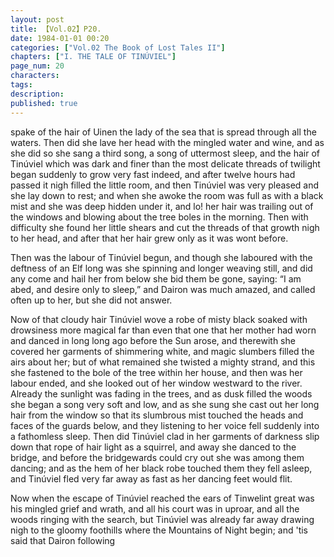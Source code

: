 ```yaml
---
layout: post
title: 【Vol.02】P20.
date: 1984-01-01 00:20
categories: ["Vol.02 The Book of Lost Tales II"]
chapters: ["I. THE TALE OF TINÚVIEL"]
page_num: 20
characters: 
tags: 
description: 
published: true
---
```


<p style="text-indent: 0;">
spake of the hair of Uinen the lady of the sea that is spread through all the waters. Then did she lave her head with the mingled water and wine, and as she did so she sang a third song, a song of uttermost sleep, and the hair of Tinúviel which was dark and finer than the most delicate threads of twilight began suddenly to grow very fast indeed, and after twelve hours had passed it nigh filled the little room, and then Tinúviel was very pleased and she lay down to rest; and when she awoke the room was full as with a black mist and she was deep hidden under it, and lo! her hair was trailing out of the windows and blowing about the tree boles in the morning. Then with difficulty she found her little shears and cut the threads of that growth nigh to her head, and after that her hair grew only as it was wont before.
</p>

Then was the labour of Tinúviel begun, and though she laboured with the deftness of an Elf long was she spinning and longer weaving still, and did any come and hail her from below she bid them be gone, saying: “I am abed, and desire only to sleep,” and Dairon was much amazed, and called often up to her, but she did not answer.

Now of that cloudy hair Tinúviel wove a robe of misty black soaked with drowsiness more magical far than even that one that her mother had worn and danced in long long ago before the Sun arose, and therewith she covered her garments of shimmering white, and magic slumbers filled the airs about her; but of what remained she twisted a mighty strand, and this she fastened to the bole of the tree within her house, and then was her labour ended, and she looked out of her window westward to the river. Already the sunlight was fading in the trees, and as dusk filled the woods she began a song very soft and low, and as she sung she cast out her long hair from the window so that its slumbrous mist touched the heads and faces of the guards below, and they listening to her voice fell suddenly into a fathomless sleep. Then did Tinúviel clad in her garments of darkness slip down that rope of hair light as a squirrel, and away she danced to the bridge, and before the bridgewards could cry out she was among them dancing; and as the hem of her black robe touched them they fell asleep, and Tinúviel fled very far away as fast as her dancing feet would flit.

Now when the escape of Tinúviel reached the ears of Tinwelint great was his mingled grief and wrath, and all his court was in uproar, and all the woods ringing with the search, but Tinúviel was already far away drawing nigh to the gloomy foothills where the Mountains of Night begin; and 'tis said that Dairon following

